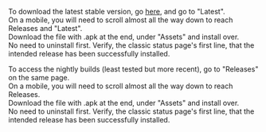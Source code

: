 To download the latest stable version, go [here](https://github.com/NightscoutFoundation/xDrip/), and go to "Latest".  
On a mobile, you will need to scroll almost all the way down to reach Releases and "Latest".  
Download the file with .apk at the end, under "Assets" and install over.  
No need to uninstall first. Verify, the classic status page's first line, that the intended release has been successfully installed.  

To access the nightly builds (least tested but more recent), go to "Releases" on the same page.  
On a mobile, you will need to scroll almost all the way down to reach Releases.  
Download the file with .apk at the end, under "Assets" and install over.  
No need to uninstall first. Verify, the classic status page's first line, that the intended release has been successfully installed.  
